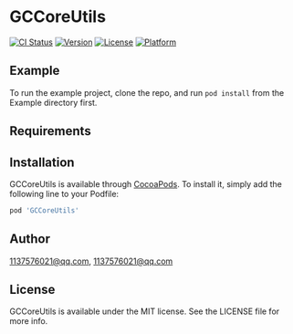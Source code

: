 # GCCoreUtils

[![CI Status](https://img.shields.io/travis/1137576021@qq.com/GCCoreUtils.svg?style=flat)](https://travis-ci.org/1137576021@qq.com/GCCoreUtils)
[![Version](https://img.shields.io/cocoapods/v/GCCoreUtils.svg?style=flat)](https://cocoapods.org/pods/GCCoreUtils)
[![License](https://img.shields.io/cocoapods/l/GCCoreUtils.svg?style=flat)](https://cocoapods.org/pods/GCCoreUtils)
[![Platform](https://img.shields.io/cocoapods/p/GCCoreUtils.svg?style=flat)](https://cocoapods.org/pods/GCCoreUtils)

## Example

To run the example project, clone the repo, and run `pod install` from the Example directory first.

## Requirements

## Installation

GCCoreUtils is available through [CocoaPods](https://cocoapods.org). To install
it, simply add the following line to your Podfile:

```ruby
pod 'GCCoreUtils'
```

## Author

1137576021@qq.com, 1137576021@qq.com

## License

GCCoreUtils is available under the MIT license. See the LICENSE file for more info.
